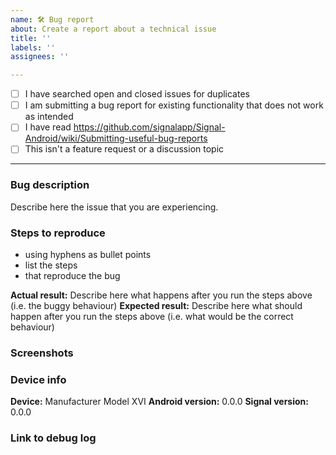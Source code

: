 ```yaml
---
name: 🛠️ Bug report
about: Create a report about a technical issue
title: ''
labels: ''
assignees: ''

---
```


<!-- This is a bug report template. By following the instructions below and filling out the sections with your information, you will help the developers get all the necessary data to fix your issue.
You can also preview your report before submitting it. You may remove sections that aren't relevant to your particular case.

Before we begin, please note that this tracker is only for issues. It is not for questions, comments, or feature requests.

If you would like to discuss a new feature or submit suggestions, please visit the community forum:
https://community.signalusers.org

If you are looking for support, please visit our support center:
https://support.signal.org/
or email support@signal.org

Let's begin with a checklist: Replace the empty checkboxes [ ] below with checked ones [x] accordingly. -->

- [ ] I have searched open and closed issues for duplicates
- [ ] I am submitting a bug report for existing functionality that does not work as intended
- [ ] I have read https://github.com/signalapp/Signal-Android/wiki/Submitting-useful-bug-reports
- [ ] This isn't a feature request or a discussion topic

----------------------------------------

### Bug description
Describe here the issue that you are experiencing.

### Steps to reproduce
- using hyphens as bullet points
- list the steps
- that reproduce the bug

**Actual result:** Describe here what happens after you run the steps above (i.e. the buggy behaviour)
**Expected result:** Describe here what should happen after you run the steps above (i.e. what would be the correct behaviour)

### Screenshots
<!-- you can drag and drop images below -->


### Device info
<!-- replace the examples with your info -->
**Device:** Manufacturer Model XVI
**Android version:** 0.0.0
**Signal version:** 0.0.0

### Link to debug log
<!-- immediately after the bug has happened capture a debug log via Signal's advanced settings and paste the link below -->

